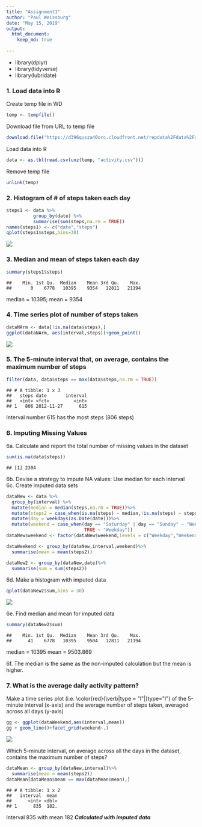 ```yaml
---
title: "Assignment1"
author: "Paul Weissburg"
date: "May 15, 2019"
output: 
  html_document:
    keep_md: true
  
---
```






* library(dplyr)
* library(tidyverse)
* library(lubridate)

### 1. Load data into R
Create temp file in WD

```r
temp <- tempfile()
```
Download file from URL to temp file


```r
download.file("https://d396qusza40orc.cloudfront.net/repdata%2Fdata%2Factivity.zip",temp)
```
Load data into R

```r
data <- as.tbl(read.csv(unz(temp, "activity.csv")))
```
Remove temp file

```r
unlink(temp)
```
### 2. Histogram of # of steps taken each day

```r
steps1 <- data %>%
          group_by(date) %>%
          summarise(sum(steps,na.rm = TRUE))
names(steps1) <- c("date","steps")
qplot(steps1$steps,bins=30)
```

![](Assign1_files/figure-html/hist-1.png)<!-- -->

### 3. Median and mean of steps taken each day


```r
summary(steps1$steps)
```

```
##    Min. 1st Qu.  Median    Mean 3rd Qu.    Max. 
##       0    6778   10395    9354   12811   21194
```
median = 10395; mean = 9354

### 4. Time series plot of number of steps taken

```r
dataNArm <- data[!is.na(data$steps),]
ggplot(dataNArm, aes(interval,steps))+geom_point()
```

![](Assign1_files/figure-html/tSeries-1.png)<!-- -->

### 5. The 5-minute interval that, on average, contains the maximum number of steps

```r
filter(data, data$steps == max(data$steps,na.rm = TRUE))
```

```
## # A tibble: 1 x 3
##   steps date       interval
##   <int> <fct>         <int>
## 1   806 2012-11-27      615
```
Interval number 615 has the most steps (806 steps)

### 6. Imputing Missing Values
6a. Calculate and report the total number of missing values in the dataset

```r
sum(is.na(data$steps))
```

```
## [1] 2304
```
6b. Devise a strategy to impute NA values: Use median for each interval  
6c. Create imputed data sets  


```r
dataNew <- data %>%
  group_by(interval) %>%
  mutate(median = median(steps,na.rm = TRUE))%>%
  mutate(steps2 = case_when(is.na(steps) ~ median,!is.na(steps) ~ steps))%>%
  mutate(day = weekdays(as.Date(date)))%>%
  mutate(weekend = case_when(day == "Saturday" | day == "Sunday" ~ "Weekend",
                             TRUE ~ "Weekday"))
dataNew$weekend <- factor(dataNew$weekend,levels = c("Weekday","Weekend"))

dataWeekend <- group_by(dataNew,interval,weekend)%>%
  summarise(mean = mean(steps2))

dataNew2 <- group_by(dataNew,date)%>%
  summarise(sum = sum(steps2))
```
6d. Make a histogram with imputed data

```r
qplot(dataNew2$sum,bins = 30)
```

![](Assign1_files/figure-html/unnamed-chunk-10-1.png)<!-- -->

6e. Find median and mean for imputed data

```r
summary(dataNew2$sum)
```

```
##    Min. 1st Qu.  Median    Mean 3rd Qu.    Max. 
##      41    6778   10395    9504   12811   21194
```

median = 10395
mean = 9503.869

6f. The median is the same as the non-imputed calculation but
the mean is higher.

### 7. What is the average daily activity pattern?
Make a time series plot (i.e. \color{red}{\verb|type = "l"|}type="l") 
of the 5-minute interval (x-axis) and the average number of steps taken,
averaged across all days (y-axis)

```r
gg <- ggplot(dataWeekend,aes(interval,mean))
gg + geom_line()+facet_grid(weekend~.)
```

![](Assign1_files/figure-html/unnamed-chunk-12-1.png)<!-- -->

Which 5-minute interval, on average across all the days in the dataset, 
contains the maximum number of steps?

```r
dataMean <- group_by(dataNew,interval)%>%
  summarise(mean = mean(steps2))
dataMean[dataMean$mean == max(dataMean$mean),]
```

```
## # A tibble: 1 x 2
##   interval  mean
##      <int> <dbl>
## 1      835  182.
```
Interval 835 with mean 182 ***Calculated with imputed data***

